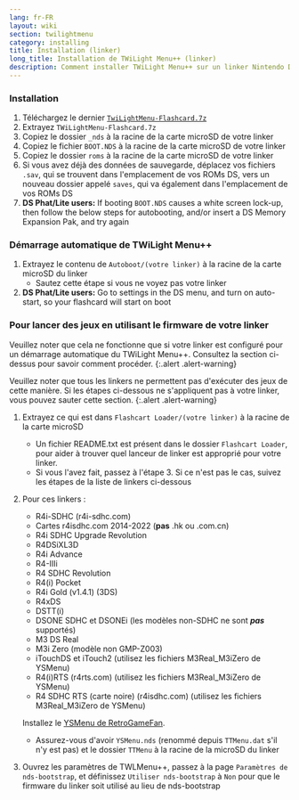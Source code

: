 ```yaml
---
lang: fr-FR
layout: wiki
section: twilightmenu
category: installing
title: Installation (linker)
long_title: Installation de TWiLight Menu++ (linker)
description: Comment installer TWiLight Menu++ sur un linker Nintendo DS
---
```


### Installation
1. Téléchargez le dernier [`TwiLightMenu-Flashcard.7z`](https://github.com/DS-Homebrew/TWiLightMenu/releases/latest/download/TWiLightMenu-Flashcard.7z)
1. Extrayez `TWiLightMenu-Flashcard.7z`
1. Copiez le dossier `_nds` à la racine de la carte microSD de votre linker
1. Copiez le fichier `BOOT.NDS` à la racine de la carte microSD de votre linker
1. Copiez le dossier `roms` à la racine de la carte microSD de votre linker
1. Si vous avez déjà des données de sauvegarde, déplacez vos fichiers `.sav`, qui se trouvent dans l'emplacement de vos ROMs DS, vers un nouveau dossier appelé `saves`, qui va également dans l'emplacement de vos ROMs DS
1. **DS Phat/Lite users:** If booting `BOOT.NDS` causes a white screen lock-up, then follow the below steps for autobooting, and/or insert a DS Memory Expansion Pak, and try again

### Démarrage automatique de TWiLight Menu++
1. Extrayez le contenu de `Autoboot/(votre linker)` à la racine de la carte microSD du linker
   - Sautez cette étape si vous ne voyez pas votre linker
1. **DS Phat/Lite users:** Go to settings in the DS menu, and turn on auto-start, so your flashcard will start on boot

### Pour lancer des jeux en utilisant le firmware de votre linker

Veuillez noter que cela ne fonctionne que si votre linker est configuré pour un démarrage automatique du TWiLight Menu++. Consultez la section ci-dessus pour savoir comment procéder.
{:.alert .alert-warning}

Veuillez noter que tous les linkers ne permettent pas d'exécuter des jeux de cette manière. Si les étapes ci-dessous ne s'appliquent pas à votre linker, vous pouvez sauter cette section.
{:.alert .alert-warning}

1. Extrayez ce qui est dans `Flashcart Loader/(votre linker)` à la racine de la carte microSD
   - Un fichier README.txt est présent dans le dossier `Flashcart Loader`, pour aider à trouver quel lanceur de linker est approprié pour votre linker.
   - Si vous l'avez fait, passez à l'étape 3. Si ce n'est pas le cas, suivez les étapes de la liste de linkers ci-dessous

1. Pour ces linkers :
   - R4i-SDHC (r4i-sdhc.com)
   - Cartes r4isdhc.com 2014-2022 (**pas** .hk ou .com.cn)
   - R4i SDHC Upgrade Revolution
   - R4DSiXL3D
   - R4i Advance
   - R4-IIIi
   - R4 SDHC Revolution
   - R4(i) Pocket
   - R4i Gold (v1.4.1) (3DS)
   - R4xDS
   - DSTT(i)
   - DSONE SDHC et DSONEi (les modèles non-SDHC ne sont ***pas*** supportés)
   - M3 DS Real
   - M3i Zero (modèle non GMP-Z003)
   - iTouchDS et iTouch2 (utilisez les fichiers M3Real_M3iZero de YSMenu)
   - R4(i)RTS (r4rts.com) (utilisez les fichiers M3Real_M3iZero de YSMenu)
   - R4 SDHC RTS (carte noire) (r4isdhc.com) (utilisez les fichiers M3Real_M3iZero de YSMenu)

   Installez le [YSMenu de RetroGameFan](https://gbatemp.net/threads/retrogamefan-updates-releases.267243/).
      - Assurez-vous d'avoir `YSMenu.nds` (renommé depuis `TTMenu.dat` s'il n'y est pas) et le dossier `TTMenu` à la racine de la microSD du linker
1. Ouvrez les paramètres de TWLMenu++, passez à la page `Paramètres de nds-bootstrap`, et définissez `Utiliser nds-bootstrap` à `Non` pour que le firmware du linker soit utilisé au lieu de nds-bootstrap
